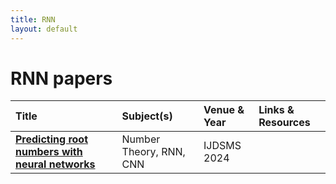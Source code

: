 ```yaml
---
title: RNN
layout: default
---
```


# RNN papers

| Title | Subject(s) | Venue & Year | Links & Resources |
| :--- | :--- | :--- | :--- |
| **[Predicting root numbers with neural networks](https://www.worldscientific.com/doi/abs/10.1142/S2810939224400057)** | Number Theory, RNN, CNN | IJDSMS 2024 | |
